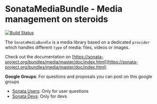 SonataMediaBundle - Media management on steroids
================================================

[![Build Status](https://secure.travis-ci.org/sonata-project/SonataMediaBundle.png)](https://secure.travis-ci.org/#!/sonata-project/SonataMediaBundle)

The ``SonataMediaBundle`` is a media library based on a dedicated ``provider`` which handles different ``type`` of media: files, videos or images.

Check out the documentation on [https://sonata-project.org/bundles/media/master/doc/index.html](https://sonata-project.org/bundles/media/master/doc/index.html)

**Google Groups**: For questions and proposals you can post on this google groups

* [Sonata Users](https://groups.google.com/group/sonata-users): Only for user questions
* [Sonata Devs](https://groups.google.com/group/sonata-devs): Only for devs